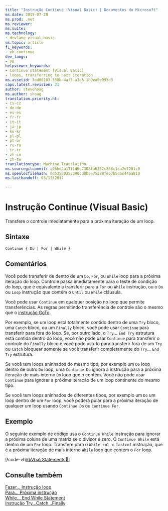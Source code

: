 ```yaml
---
title: "Instrução Continue (Visual Basic) | Documentos do Microsoft"
ms.date: 2015-07-20
ms.prod: .net
ms.reviewer: 
ms.suite: 
ms.technology:
- devlang-visual-basic
ms.topic: article
f1_keywords:
- vb.continue
dev_langs:
- VB
helpviewer_keywords:
- Continue statement [Visual Basic]
- loops, transferring to next iteration
ms.assetid: 3ad00103-358b-4af3-a3a8-1b9ea0e995d3
caps.latest.revision: 21
author: stevehoag
ms.author: shoag
translation.priority.ht:
- cs-cz
- de-de
- es-es
- fr-fr
- it-it
- ja-jp
- ko-kr
- pl-pl
- pt-br
- ru-ru
- tr-tr
- zh-cn
- zh-tw
translationtype: Machine Translation
ms.sourcegitcommit: a06bd2a17f1d6c7308fa6337c866c1ca2e7281c0
ms.openlocfilehash: 0d53580353390cd8b2575288fe57b5dac44aa810
ms.lasthandoff: 03/13/2017

---
```

# <a name="continue-statement-visual-basic"></a>Instrução Continue (Visual Basic)
Transfere o controle imediatamente para a próxima iteração de um loop.  
  
## <a name="syntax"></a>Sintaxe  
  
```  
Continue { Do | For | While }  
```  
  
## <a name="remarks"></a>Comentários  
 Você pode transferir de dentro de um `Do`, `For`, ou `While` loop para a próxima iteração do loop. Controle passa imediatamente para o teste de condição do loop, que é equivalente a transferir para a `For` ou `While` instrução, ou o `Do` ou `Loop` instrução que contém o `Until` ou `While` cláusula.  
  
 Você pode usar `Continue` em qualquer posição no loop que permite transferências. As regras permitindo transferência de controle são o mesmo que o [instrução GoTo](../../../visual-basic/language-reference/statements/goto-statement.md).  
  
 Por exemplo, se um loop está totalmente contido dentro de uma `Try` bloco, uma `Catch` bloco, ou um `Finally` bloco, você pode usar `Continue` para transferir para fora do loop. Se, por outro lado, o `Try`... `End Try` estrutura está contida dentro do loop, você não pode usar `Continue` para transferir o controle do `Finally` bloco e você pode usá-lo para transferir fora de um `Try` ou `Catch` bloquear somente se você transferir completamente do `Try`... `End Try` estrutura.  
  
 Se você tem loops aninhados do mesmo tipo, por exemplo um `Do` loop dentro de outro `Do` loop, uma `Continue Do` ignora a instrução para a próxima iteração de mais interno `Do` loop que o contém. Você não pode usar `Continue` para ignorar a próxima iteração de um loop continente do mesmo tipo.  
  
 Se você tem loops aninhados de diferentes tipos, por exemplo um `Do` um loop dentro de um `For` loop, você poderá pular para a próxima iteração de qualquer um loop usando `Continue Do` ou `Continue For`.  
  
## <a name="example"></a>Exemplo  
 O seguinte exemplo de código usa o `Continue While` instrução para ignorar a próxima coluna de uma matriz se o divisor é zero. O `Continue While` está dentro de um `For` loop. Transfere para o `While col < lastcol` instrução, que é a próxima iteração de mais interno `While` loop que contém o `For` loop.  
  
 [!code-vb[VbVbalrStatements&#14;](../../../visual-basic/language-reference/error-messages/codesnippet/VisualBasic/continue-statement_1.vb)]  
  
## <a name="see-also"></a>Consulte também  
 [Fazer... Instrução loop](../../../visual-basic/language-reference/statements/do-loop-statement.md)   
 [Para... Próxima instrução](../../../visual-basic/language-reference/statements/for-next-statement.md)   
 [While... End While Statement](../../../visual-basic/language-reference/statements/while-end-while-statement.md)   
 [Instrução Try...Catch...Finally](../../../visual-basic/language-reference/statements/try-catch-finally-statement.md)

